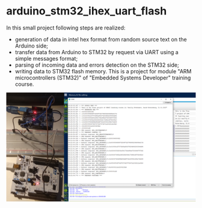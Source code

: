 # arduino_stm32_ihex_uart_flash
In this small project following steps are realized:
- generation of data in intel hex format from random source text on the Arduino side;
- transfer data from Arduino to STM32 by request via UART using a simple messages format;
- parsing of incoming data and errors detection on the STM32 side;
- writing data to STM32 flash memory.
This is a project for module "ARM microcontrollers (STM32)" of "Embedded Systems Developer" training course.

![Collage](images/collage.png)
